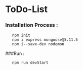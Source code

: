 # ToDo-List

### Installation Process : 

       npm init
       npm i express mongoose@5.11.5
       npm i--save-dev nodemon
###Run :

       npm run devStart
      
